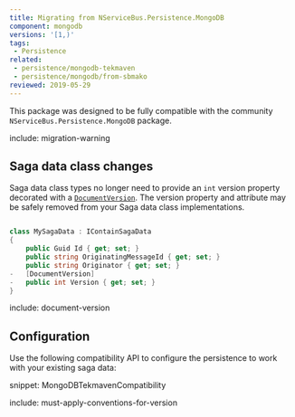```yaml
---
title: Migrating from NServiceBus.Persistence.MongoDB
component: mongodb
versions: '[1,)'
tags:
 - Persistence
related:
 - persistence/mongodb-tekmaven
 - persistence/mongodb/from-sbmako
reviewed: 2019-05-29
---
```


This package was designed to be fully compatible with the community `NServiceBus.Persistence.MongoDB` package.

include: migration-warning

## Saga data class changes

Saga data class types no longer need to provide an `int` version property decorated with a [`DocumentVersion`](persistence/mongodb-tekmaven/#saga-definition-guideline). The version property and attribute may be safely removed from your Saga data class implementations. 

```c#

class MySagaData : IContainSagaData
{
	public Guid Id { get; set; }
	public string OriginatingMessageId { get; set; }
	public string Originator { get; set; }
-   [DocumentVersion]
-   public int Version { get; set; }
}

```

include: document-version

## Configuration

Use the following compatibility API to configure the persistence to work with your existing saga data:

snippet: MongoDBTekmavenCompatibility

include: must-apply-conventions-for-version
